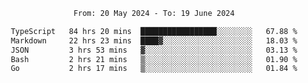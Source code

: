 <div align="center">
<p style="text-align: center;">
<!--START_SECTION:waka-->

```txt
From: 20 May 2024 - To: 19 June 2024

TypeScript   84 hrs 20 mins  █████████████████░░░░░░░░   67.88 %
Markdown     22 hrs 23 mins  ████▓░░░░░░░░░░░░░░░░░░░░   18.03 %
JSON         3 hrs 53 mins   ▓░░░░░░░░░░░░░░░░░░░░░░░░   03.13 %
Bash         2 hrs 21 mins   ▒░░░░░░░░░░░░░░░░░░░░░░░░   01.90 %
Go           2 hrs 17 mins   ▒░░░░░░░░░░░░░░░░░░░░░░░░   01.84 %
```

<!--END_SECTION:waka-->
</p>
</div>

